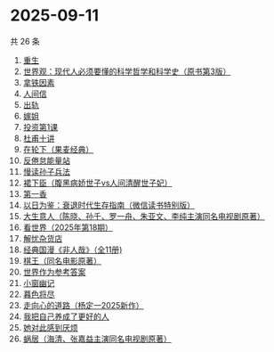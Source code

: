 # 2025-09-11

共 26 条

<!-- BEGIN WEREAD -->
<!-- 最后更新时间 2025-09-11 11:05:11 +0800 -->
1. [重生](https://weread.qq.com/web/bookDetail/f56324b0813aba592g019f29)
1. [世界观：现代人必须要懂的科学哲学和科学史（原书第3版）](https://weread.qq.com/web/bookDetail/61f322a071fac4b261f20c8)
1. [拿铁因素](https://weread.qq.com/web/bookDetail/a1a32200813ab9e87g014bf7)
1. [人间信](https://weread.qq.com/web/bookDetail/d6d328f0813aba5d9g013887)
1. [出轨](https://weread.qq.com/web/bookDetail/adb32d20813aba51ag0144fc)
1. [嫁姐](https://weread.qq.com/web/bookDetail/a4732730813aba576g0143c7)
1. [投资第1课](https://weread.qq.com/web/bookDetail/89b322f0813aba568g0116d0)
1. [杜甫十讲](https://weread.qq.com/web/bookDetail/fa2326c0813ab727ag01329a)
1. [在轮下（果麦经典）](https://weread.qq.com/web/bookDetail/8f732c00813aba58fg0158c0)
1. [反倦怠能量站](https://weread.qq.com/web/bookDetail/826324b0813aba1deg01589c)
1. [慢读孙子兵法](https://weread.qq.com/web/bookDetail/72732e40813aba573g017bb7)
1. [裙下臣（腹黑病娇世子vs人间清醒世子妃）](https://weread.qq.com/web/bookDetail/3d832970813aba4a8g018447)
1. [第一香](https://weread.qq.com/web/bookDetail/6ba322c0717d10766ba92c1)
1. [以日为鉴：衰退时代生存指南（微信读书特别版）](https://weread.qq.com/web/bookDetail/77d32440813aba4e2g01644a)
1. [大生意人（陈晓、孙千、罗一舟、朱亚文、李纯主演同名电视剧原著）](https://weread.qq.com/web/bookDetail/59132280813ab9dbeg0121f8)
1. [看世界（2025年第18期）](https://weread.qq.com/web/bookDetail/dcf32de0813aba670g011a30)
1. [解忧杂货店](https://weread.qq.com/web/bookDetail/6d132250813ab6e84g017ca5)
1. [经典国漫《非人哉》（全11册)](https://weread.qq.com/web/bookDetail/37732440813aba55eg011ad0)
1. [棋王（同名电影原著）](https://weread.qq.com/web/bookDetail/2b632d0071838afb2b689aa)
1. [世界作为参考答案](https://weread.qq.com/web/bookDetail/4d232400813ab9fb2g010557)
1. [小窗幽记](https://weread.qq.com/web/bookDetail/5d4323705e09715d46f70da)
1. [暮色将尽](https://weread.qq.com/web/bookDetail/43332d10813ab789bg0191c4)
1. [走向心的道路（杨定一2025新作）](https://weread.qq.com/web/bookDetail/e56326d0813aba5aeg01948c)
1. [我把自己养成了更好的人](https://weread.qq.com/web/bookDetail/b4632600813ab94abg0147dd)
1. [她对此感到厌烦](https://weread.qq.com/web/bookDetail/8f632e60813ab7dcbg015740)
1. [蜗居（海清、张嘉益主演同名电视剧原著）](https://weread.qq.com/web/bookDetail/d7932200813ab6ffeg016c0e)
<!-- END WEREAD -->